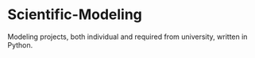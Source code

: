 # Scientific-Modeling

Modeling projects, both individual and required from university, written in Python.
